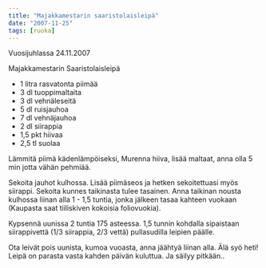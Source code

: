 ```yaml
---
title: "Majakkamestarin saaristolaisleipä"
date: "2007-11-25"
tags: [ruoka]
---
```


Vuosijuhlassa 24.11.2007

Majakkamestarin Saaristolaisleipä

- 1 litra rasvatonta piimää
- 3 dl tuoppimaltaita
- 3 dl vehnäleseitä
- 5 dl ruisjauhoa
- 7 dl vehnäjauhoa
- 2 dl siirappia
- 1,5 pkt hiivaa
- 2,5 tl suolaa

Lämmitä piimä kädenlämpöiseksi, Murenna hiiva, lisää maltaat, anna olla
5 min jotta vähän pehmiää.

Sekoita jauhot kulhossa. Lisää piimäseos ja hetken sekoitettuasi myös
siirappi. Sekoita kunnes taikinasta tulee tasainen. Anna taikinan nousta
kulhossa liinan alla 1 - 1,5 tuntia, jonka jälkeen tasaa kahteen vuokaan
(Kaupasta saat tiiliskiven kokoisia foliovuokia).

Kypsennä uunissa 2 tuntia 175 asteessa. 1,5 tunnin kohdalla sipaistaan
siirappivettä (1/3 siirappia, 2/3 vettä) pullasudilla leipien päälle.

Ota leivät pois uunista, kumoa vuoasta, anna jäähtyä liinan alla. Älä
syö heti! Leipä on parasta vasta kahden päivän kuluttua. Ja säilyy
pitkään..
